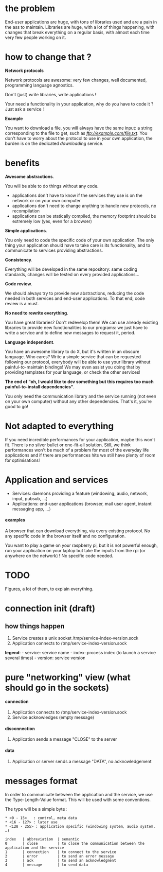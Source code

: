 # the problem

End-user applications are huge, with tons of libraries used and are a pain in the ass to maintain.
Libraries are huge, with a lot of things happening, with changes that break everything on a regular basis, with almost each time very few people working on it.

# how to change that ?

**Network protocols**

Network protocols are awesome: very few changes, well documented, programming language agnostics.

Don't (just) write libraries, write applications !

Your need a functionality in your application, why do you have to code it ?
Just ask a service !

**Example**

You want to download a file, you will always have the same input: a string corresponding to the file to get, such as _ftp://example.com/file.txt_.
You don't have to worry about the protocol to use in your own application, the burden is on the dedicated *downloading* service.

# benefits

**Awesome abstractions**.

You will be able to do things without any code.

* applications don't have to know if the services they use is on the network or on your own computer
* applications don't need to change anything to handle new protocols, no recompilation
* applications can be statically compiled, the memory footprint should be extremely low (yes, even for a browser)

**Simple applications**.

You only need to code the specific code of your own application.
The only thing your application should have to take care is its functionality, and to communicate to services providing abstractions.

**Consistency**.

Everything will be developed in the same repository: same coding standards, changes will be tested on every provided applications…

**Code review**.

We should always try to provide new abstractions, reducing the code needed in both services and end-user applications.
To that end, code review is a must.

**No need to rewrite everything**.

You have great libraries?
Don't redevelop them!
We can use already existing libraries to provide new functionalities to our programs: we just have to write a service and to define new messages to request it, period.

**Language independent**.

You have an awesome library to do X, but it's written in an obscure language.
Who cares?
Write a simple service that can be requested following our protocol, everybody will be able to use your library without painful-to-maintain bindings!
We may even assist you doing that by providing templates for your language, or check the other services!

**The end of "oh, I would like to dev something but this requires too much painful-to-install dependencies"**.

You only need the communication library and the service running (not even on your own computer) without any other dependencies.
That's it, you're good to go!

# Not adapted to everything

If you need incredible performances for your application, maybe this won't fit.
There is no silver bullet or one-fit-all solution.
Still, we think performances won't be much of a problem for most of the everyday life applications and if there are performances hits we still have plenty of room for optimisations!

# Application and services

- Services: daemons providing a feature (windowing, audio, network, input, pubsub, …)
- Applications: end-user applications (browser, mail user agent, instant messaging app, …)

#### examples

A browser that can download everything, via every existing protocol.
No any specific code in the browser itself and no configuration.

You want to play a game on your raspberry pi, but it is not powerful enough, run your application on your laptop but take the inputs from the rpi (or anywhere on the network) !
No specific code needed.

# TODO

Figures, a lot of them, to explain everything.

# connection init (draft)

## how things happen

1. Service creates a unix socket /tmp/service-index-version.sock
1. Application connects to /tmp/service-index-version.sock

__legend__:
    - service: service name
    - index: process index (to launch a service several times)
    - version: service version

# pure "networking" view (what should go in the sockets)

#### connection
1. Application connects to /tmp/service-index-version.sock
1. Service acknowledges (empty message)

#### disconnection
1. Application sends a message "CLOSE" to the server

#### data
1. Application or server sends a message "DATA", no acknowledgement

# messages format

In order to communicate between the application and the service, we use the Type-Length-Value format.
This will be used with some conventions.

The type will be a simple byte :

    * <0 - 15>   : control, meta data
    * <16 - 127> : later use
    * <128 - 255> : application specific (windowing system, audio system, …)

    index   | abbreviation  | semantic
    0       | close         | to close the communication between the application and the service
    1       | connection    | to connect to the service
    2       | error         | to send an error message
    3       | ack           | to send an acknowledgment
    4       | message       | to send data 

